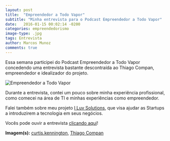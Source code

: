 ```yaml
---
layout: post
title:  "Empreendedor a Todo Vapor"
subtitle: "Minha entrevista para o Podcast Empreendedor a Todo Vapor"
date:   2016-01-15 00:02:14 -0200
categories: empreendedorismo
image-type: .jpg
tags: Entrevista
author: Marcos Munoz
comments: true
---
```

Essa semana participei do Podcast Empreendedor a Todo Vapor concedendo uma entrevista bastante descontraída ao Thiago Compan, empreendedor e idealizador do projeto.

![Empreendedor a Todo Vapor](http://marcosmunoz.blob.core.windows.net/blog-media/2016/01/evapor-93-marcos-munoz-da-iluvsolutions.png)

Durante a entrevista, contei um pouco sobre minha experiência profissional, como comecei na área de TI e minhas experiências como empreendedor.

Falei também sobre meu projeto [I Luv Solutions][iluvsolutions], que visa ajudar as Startups a introduzirem a tecnologia em seus negócios.

Vocês pode ouvir a entrevista [clicando aqui][entrevista]!

**Imagem(s):**  [curtis.kennington][curtis], [Thiago Compan][compan]

[iluvsolutions]:http://iluvsolutions.com
[curtis]:https://www.flickr.com/photos/curtiskennington
[entrevista]:http://thiagocompan.com.br/empreendedor-a-todo-vapor-0093-marcos-munoz-da-i-luv-solutions/
[compan]:http://thiagocompan.com.br/empreendedor-a-todo-vapor-0093-marcos-munoz-da-i-luv-solutions/
